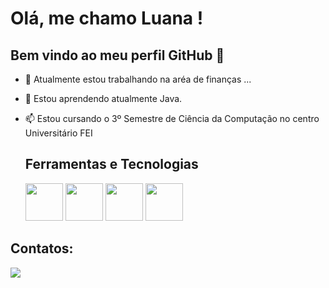 # Olá, me chamo Luana ! 
## Bem vindo ao meu perfil GitHub 👋


- 🔭 Atualmente estou trabalhando na aréa de finanças ...
- 🌱 Estou aprendendo atualmente Java.
- 📫 Estou cursando o 3º Semestre de Ciência da Computação no centro Universitário FEI

  ## Ferramentas e Tecnologias
  
  <img src="https://cdn.jsdelivr.net/gh/devicons/devicon@latest/icons/python/python-original-wordmark.svg"  width="60" height="60" /> 
            <img src="https://cdn.jsdelivr.net/gh/devicons/devicon@latest/icons/javascript/javascript-plain.svg" width="60" height="60"/>
            <img src="https://cdn.jsdelivr.net/gh/devicons/devicon@latest/icons/html5/html5-plain.svg"   width="60" height="60"/> 
            <img src="https://cdn.jsdelivr.net/gh/devicons/devicon@latest/icons/css3/css3-plain.svg" width="60" height="60"/>


## Contatos:
<a href="https://www.linkedin.com/in/luanaalmed" target="_blank"><img loading="lazy" src="https://img.shields.io/badge/-LinkedIn-%230077B5?style=for-the-badge&logo=linkedin&logoColor=white" target="_blank"></a>   




          
          
          
